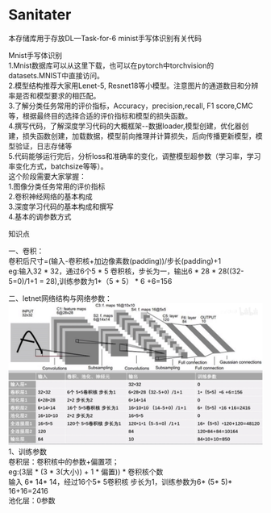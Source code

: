 # Sanitater
本存储库用于存放DL—Task-for-6 minist手写体识别有关代码

Mnist手写体识别  
  1.Mnist数据库可以从这里下载，也可以在pytorch中torchvision的datasets.MNIST中直接访问。  
  2.模型结构推荐大家用Lenet-5, Resnet18等小模型。注意图片的通道数目和分辨率是否和模型要求的相匹配。   
  3.了解分类任务常用的评价指标，Accuracy，precision,recall, F1 score,CMC等，根据最终目的选择合适的评价指标和模型的损失函数。  
  4.撰写代码，了解深度学习代码的大概框架--数据loader,模型创建，优化器创建，损失函数创建，加载数据，模型前向推理并计算损失，后向传播更新模型，模型验证，日志存储等  
  5.代码能够运行完后，分析loss和准确率的变化，调整模型超参数（学习率，学习率变化方式，batchsize等等）。  
  这个阶段需要大家掌握：  
  1.图像分类任务常用的评价指标  
  2.卷积神经网络的基本构成  
  3.深度学习代码的基本构成和撰写  
  4.基本的调参数方式  

知识点  

一、卷积：  
  卷积后尺寸=(输入-卷积核+加边像素数(padding))/步长(padding)+1  
  eg:输入32 * 32，通过6个5 * 5 卷积核，步长为一，输出6 * 28 * 28((32-5=0)/1+1 = 28),训练参数为1*（5 * 5） * 6 +6=156  
  
二、letnet网络结构与网络参数：  
![image](https://github.com/Eason0921/Sanitater/blob/main/img_folder/letnet.jpg)  
1、训练参数  
    卷积层：卷积核中的参数+偏置项；    
           eg:(3层 * (3 * 3(大小)) + 1 * 偏置)) * 卷积核个数     
           输入 6* 14* 14，经过16个5* 5卷积核 步长为1，训练参数为6* (5* 5)* 16+16=2416    
    池化层：0参数  
